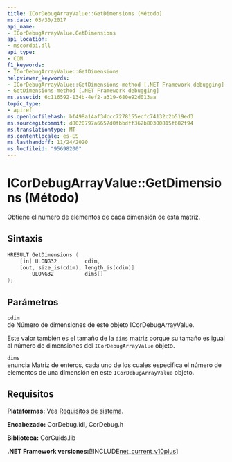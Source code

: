 ```yaml
---
title: ICorDebugArrayValue::GetDimensions (Método)
ms.date: 03/30/2017
api_name:
- ICorDebugArrayValue.GetDimensions
api_location:
- mscordbi.dll
api_type:
- COM
f1_keywords:
- ICorDebugArrayValue::GetDimensions
helpviewer_keywords:
- ICorDebugArrayValue::GetDimensions method [.NET Framework debugging]
- GetDimensions method [.NET Framework debugging]
ms.assetid: 6c116592-134b-4ef2-a319-680e92d013aa
topic_type:
- apiref
ms.openlocfilehash: bf498a14af3dccc7278155ecfc74132c2b519ed3
ms.sourcegitcommit: d8020797a6657d0fbbdff362b80300815f682f94
ms.translationtype: MT
ms.contentlocale: es-ES
ms.lasthandoff: 11/24/2020
ms.locfileid: "95698200"
---
```

# <a name="icordebugarrayvaluegetdimensions-method"></a>ICorDebugArrayValue::GetDimensions (Método)

Obtiene el número de elementos de cada dimensión de esta matriz.  
  
## <a name="syntax"></a>Sintaxis  
  
```cpp  
HRESULT GetDimensions (  
    [in] ULONG32         cdim,  
    [out, size_is(cdim), length_is(cdim)]
        ULONG32          dims[]  
);  
```  
  
## <a name="parameters"></a>Parámetros  

 `cdim`  
 de Número de dimensiones de este objeto ICorDebugArrayValue.  
  
 Este valor también es el tamaño de la `dims` matriz porque su tamaño es igual al número de dimensiones del `ICorDebugArrayValue` objeto.  
  
 `dims`  
 enuncia Matriz de enteros, cada uno de los cuales especifica el número de elementos de una dimensión en este `ICorDebugArrayValue` objeto.  
  
## <a name="requirements"></a>Requisitos  

 **Plataformas:** Vea [Requisitos de sistema](../../get-started/system-requirements.md).  
  
 **Encabezado:** CorDebug.idl, CorDebug.h  
  
 **Biblioteca:** CorGuids.lib  
  
 **.NET Framework versiones:**[!INCLUDE[net_current_v10plus](../../../../includes/net-current-v10plus-md.md)]
